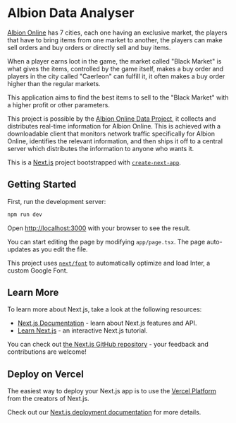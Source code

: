 # Albion Data Analyser

[Albion Online](https://albiononline.com/home) has 7 cities, each one having an exclusive market, the players that have to bring items from one market to another, the players can make sell orders and buy orders or directly sell and buy items.

When a player earns loot in the game, the market called "Black Market" is what gives the items, controlled by the game itself, makes a buy order and players in the city called "Caerleon" can fulfill it, it often makes a buy order higher than the regular markets.

This application aims to find the best items to sell to the "Black Market" with a higher profit or other parameters.

This project is possible by the [Albion Online Data Project](https://www.albion-online-data.com/), it collects and distributes real-time information for Albion Online. This is achieved with a downloadable client that monitors network traffic specifically for Albion Online, identifies the relevant information, and then ships it off to a central server which distributes the information to anyone who wants it.

This is a [Next.js](https://nextjs.org/) project bootstrapped with [`create-next-app`](https://github.com/vercel/next.js/tree/canary/packages/create-next-app).

## Getting Started

First, run the development server:

```bash
npm run dev
```

Open [http://localhost:3000](http://localhost:3000) with your browser to see the result.

You can start editing the page by modifying `app/page.tsx`. The page auto-updates as you edit the file.

This project uses [`next/font`](https://nextjs.org/docs/basic-features/font-optimization) to automatically optimize and load Inter, a custom Google Font.

## Learn More

To learn more about Next.js, take a look at the following resources:

- [Next.js Documentation](https://nextjs.org/docs) - learn about Next.js features and API.
- [Learn Next.js](https://nextjs.org/learn) - an interactive Next.js tutorial.

You can check out [the Next.js GitHub repository](https://github.com/vercel/next.js/) - your feedback and contributions are welcome!

## Deploy on Vercel

The easiest way to deploy your Next.js app is to use the [Vercel Platform](https://vercel.com/new?utm_medium=default-template&filter=next.js&utm_source=create-next-app&utm_campaign=create-next-app-readme) from the creators of Next.js.

Check out our [Next.js deployment documentation](https://nextjs.org/docs/deployment) for more details.
